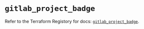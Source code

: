 # `gitlab_project_badge`

Refer to the Terraform Registory for docs: [`gitlab_project_badge`](https://registry.terraform.io/providers/gitlabhq/gitlab/16.5.0/docs/resources/project_badge).
